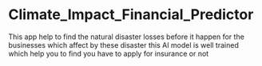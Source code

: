 # Climate_Impact_Financial_Predictor
This app help to find the natural disaster losses before it happen for the businesses  which affect by these disaster  this AI model is well trained which help you to find you have to apply for insurance or not
